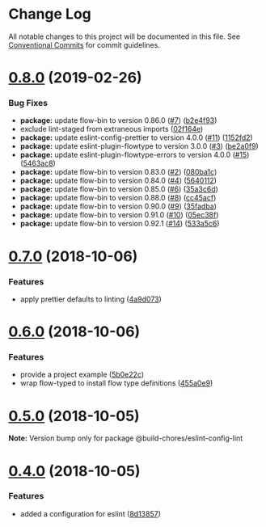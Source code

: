 # Change Log

All notable changes to this project will be documented in this file.
See [Conventional Commits](https://conventionalcommits.org) for commit guidelines.

# [0.8.0](https://github.com/critocrito/build-chores/compare/v0.7.0...v0.8.0) (2019-02-26)


### Bug Fixes

* **package:** update flow-bin to version 0.86.0 ([#7](https://github.com/critocrito/build-chores/issues/7)) ([b2e4f93](https://github.com/critocrito/build-chores/commit/b2e4f93))
* exclude lint-staged from extraneous imports ([02f164e](https://github.com/critocrito/build-chores/commit/02f164e))
* **package:** update eslint-config-prettier to version 4.0.0 ([#11](https://github.com/critocrito/build-chores/issues/11)) ([1152fd2](https://github.com/critocrito/build-chores/commit/1152fd2))
* **package:** update eslint-plugin-flowtype to version 3.0.0 ([#3](https://github.com/critocrito/build-chores/issues/3)) ([be2a0f9](https://github.com/critocrito/build-chores/commit/be2a0f9))
* **package:** update eslint-plugin-flowtype-errors to version 4.0.0 ([#15](https://github.com/critocrito/build-chores/issues/15)) ([5463ac8](https://github.com/critocrito/build-chores/commit/5463ac8))
* **package:** update flow-bin to version 0.83.0 ([#2](https://github.com/critocrito/build-chores/issues/2)) ([080ba1c](https://github.com/critocrito/build-chores/commit/080ba1c))
* **package:** update flow-bin to version 0.84.0 ([#4](https://github.com/critocrito/build-chores/issues/4)) ([5640112](https://github.com/critocrito/build-chores/commit/5640112))
* **package:** update flow-bin to version 0.85.0 ([#6](https://github.com/critocrito/build-chores/issues/6)) ([35a3c6d](https://github.com/critocrito/build-chores/commit/35a3c6d))
* **package:** update flow-bin to version 0.88.0 ([#8](https://github.com/critocrito/build-chores/issues/8)) ([cc45acf](https://github.com/critocrito/build-chores/commit/cc45acf))
* **package:** update flow-bin to version 0.90.0 ([#9](https://github.com/critocrito/build-chores/issues/9)) ([35fadba](https://github.com/critocrito/build-chores/commit/35fadba))
* **package:** update flow-bin to version 0.91.0 ([#10](https://github.com/critocrito/build-chores/issues/10)) ([05ec38f](https://github.com/critocrito/build-chores/commit/05ec38f))
* **package:** update flow-bin to version 0.92.1 ([#14](https://github.com/critocrito/build-chores/issues/14)) ([533a5c6](https://github.com/critocrito/build-chores/commit/533a5c6))





# [0.7.0](https://github.com/critocrito/build-chores/compare/v0.6.0...v0.7.0) (2018-10-06)


### Features

* apply prettier defaults to linting ([4a9d073](https://github.com/critocrito/build-chores/commit/4a9d073))





# [0.6.0](https://github.com/critocrito/build-chores/compare/v0.5.0...v0.6.0) (2018-10-06)


### Features

* provide a project example ([5b0e22c](https://github.com/critocrito/build-chores/commit/5b0e22c))
* wrap flow-typed to install flow type definitions ([455a0e9](https://github.com/critocrito/build-chores/commit/455a0e9))





# [0.5.0](https://github.com/critocrito/build-chores/compare/v0.4.0...v0.5.0) (2018-10-05)

**Note:** Version bump only for package @build-chores/eslint-config-lint





# [0.4.0](https://github.com/critocrito/build-chores/compare/v0.3.0...v0.4.0) (2018-10-05)


### Features

* added a configuration for eslint ([8d13857](https://github.com/critocrito/build-chores/commit/8d13857))
